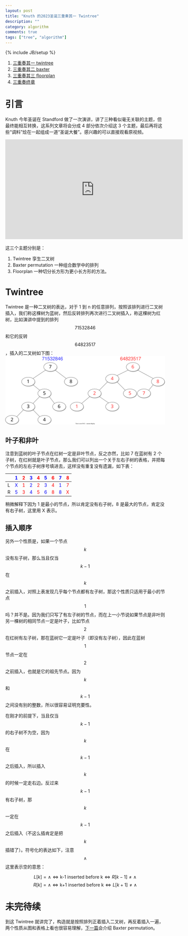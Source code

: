 ```yaml
---
layout: post
title: "Knuth 的2023圣诞三重奏其一 Twintree"
description: ""
category: algorithm
comments: true
tags: ["tree", "algorithm"]
---
```

{% include JB/setup %}

1. [三重奏其一 twintree][part1]
1. [三重奏其二 baxter][part2]
1. [三重奏其三 floorplan][part3]
2. [三重奏终章][final]

# 引言

Knuth 今年圣诞在 Standford 做了一次演讲，讲了三种看似毫无关联的主题，但最终能相互转换，这系列文章将会分成 4 部分依次介绍这 3 个主题，最后再将这些“调料”烩在一起组成一道“圣诞大餐”。感兴趣的可以直接观看原视频。
<iframe width="560" height="315" src="https://www.youtube.com/embed/zg6YRqT4Duo" title="YouTube video player" frameborder="0" allow="accelerometer; autoplay; clipboard-write; encrypted-media; gyroscope; picture-in-picture" allowfullscreen></iframe>
<!--more-->

这三个主题分别是：
1. Twintree 孪生二叉树
1. Baxter permutation 一种组合数学中的排列
1. Floorplan 一种切分长方形为更小长方形的方法。

# Twintree

Twintree 是一种二叉树的表达，对于 1 到 n 的任意排列，按照该排列进行二叉树插入，我们称这棵树为蓝树，然后反转排列再次进行二叉树插入，称这棵树为红树，比如演讲中提到的排列 $$71532846$$ 和它的反转 $$64823517$$，插入的二叉树如下图：
![image](/images/twintree.drawio.svg)

## 叶子和非叶
注意到蓝树的叶子节点在红树一定是非叶节点，反之亦然，比如 7 在蓝树有 2 个子树，在红树就是叶子节点，那么我们可以列出一个关于左右子树的表格，并把每个节点的左右子树序号填进去，这样没有重复没有遗漏，如下表：

|  | <span style="color:blue">1</span> | <span style="color:red">2</span> | <span style="color:blue">3</span> | <span style="color:red">4</span> | <span style="color:blue">5</span> | <span style="color:red">6</span> | <span style="color:blue">7</span> | <span style="color:red">8</span> |
|:-|:--:|:--:|:--:|:--:|:--:|:--:|:--:|-:|
|L | <span style="color:blue">X</span>  | <span style="color:red">1</span> | <span style="color:blue">2</span> | <span style="color:red">2</span> | <span style="color:blue">3</span> | <span style="color:red">4</span> | <span style="color:blue">1</span> | <span style="color:red">7</span> |
|R | <span style="color:blue">5</span>  | <span style="color:red">3</span> | <span style="color:blue">4</span> | <span style="color:red">5</span> | <span style="color:blue">6</span> | <span style="color:red">8</span> | <span style="color:blue">8</span> | <span style="color:red">X</span> |

稍微解释下因为 1 是最小的节点，所以肯定没有右子树，8 是最大的节点，肯定没有右子树，这里用 X 表示。

## 插入顺序
另外一个性质是，如果一个节点 $$k$$ 没有左子树，那么当且仅当 $$k-1$$ 在 $$k$$ 之前插入，对照上表发现几乎每个节点都有左子树，那这个性质只适用于最小的节点 $$1$$ 吗？并不是。因为我们只写了有左子树的节点，而在上一小节说如果节点是非叶则另一棵树的相同节点一定是叶子，比如节点 $$2$$ 在红树有左子树，那在蓝树它一定是叶子（即没有左子树），因此在蓝树 $$1$$ 节点一定在 $$2$$ 之前插入，也就是它的祖先节点。因为 $$k$$ 和 $$k-1$$ 之间没有别的整数，所以很容易证明充要性。

在刚才的前提下，当且仅当 $$k-1$$ 的右子树不为空，因为 $$k$$ 在 $$k-1$$ 之后插入，所以插入 $$k$$ 的时候一定走右边。反过来 $$k-1$$ 有右子树，那 $$k$$ 一定在 $$k-1$$ 之后插入（不这么插肯定是把 $$k$$ 插错了）。符号化的表达如下，注意 $$\land$$ 这里表示空的意思：

$$ L[k]=\land \iff \text{k-1 inserted before k} \iff R[k-1]\not =\land $$
$$ R[k]=\land \iff \text{k+1 inserted before k} \iff L[k+1]\not =\land $$

# 未完待续
到这 Twintree 就讲完了，构造就是按照排列正着插入二叉树，再反着插入一遍，两个性质从图和表格上看也很容易理解，[下一篇](/2023/01/baxter.html)会介绍 Baxter permutation。

[part1]: /2023/01/twintree.html
[part2]: /2023/01/baxter.html
[part3]: /2023/01/floorplan.html
[final]: /2023/01/trio.html